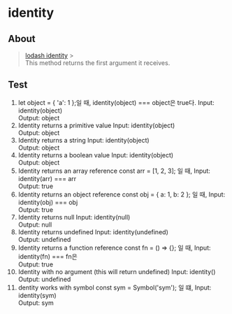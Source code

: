# identity

## About

> [lodash identity](https://lodash.com/docs/4.17.15#identity) > <br/>
> This method returns the first argument it receives.<br/>

## Test

1. let object = { 'a': 1 };일 때, identity(object) === object은 true다.
   Input: identity(object) <br/>
   Output: object
2. Identity returns a primitive value
   Input: identity(object) <br/>
   Output: object
3. Identity returns a string
   Input: identity(object) <br/>
   Output: object
4. Identity returns a boolean value
   Input: identity(object) <br/>
   Output: object
5. Identity returns an array reference
   const arr = [1, 2, 3]; 일 때,
   Input: identity(arr) === arr <br/>
   Output: true
6. Identity returns an object reference
   const obj = { a: 1, b: 2 }; 일 때,
   Input: identity(obj) === obj <br/>
   Output: true
7. Identity returns null
   Input: identity(null) <br/>
   Output: null
8. Identity returns undefined
   Input: identity(undefined) <br/>
   Output: undefined
9. Identity returns a function reference
   const fn = () => {}; 일 때,
   Input: identity(fn) === fn은 <br/>
   Output: true
10. Identity with no argument (this will return undefined)
    Input: identity() <br/>
    Output: undefined
11. dentity works with symbol
    const sym = Symbol('sym'); 일 떄,
    Input: identity(sym) <br/>
    Output: sym
